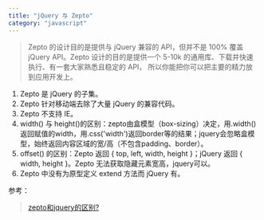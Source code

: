 ```yaml
---
title: "jQuery 与 Zepto"
category: "javascript"
---
```


> Zepto 的设计目的是提供与 jQuery 兼容的 API，但并不是 100% 覆盖 jQuery API。Zepto 设计的目的是提供一个 5-10k 的通用库、下载并快速执行、有一套大家熟悉且稳定的 API， 所以你能把你可以把主要的精力放到应用开发上。

1. Zepto 是 jQuery 的子集。
1. Zepto 针对移动端去除了大量 jQuery 的兼容代码。
1. Zepto 不支持 IE。
1. width() 与 height()的区别：zepto由盒模型（box-sizing）决定，用.width()返回赋值的width，用.css('width')返回border等的结果；jquery会忽略盒模型，始终返回内容区域的宽/高（不包含padding、border）。
1. offset() 的区别：Zepto 返回 { top, left, width, height }；jQuery 返回 { width, height }。Zepto 无法获取隐藏元素宽高，jquery可以。
1. Zepto 中没有为原型定义 extend 方法而 jQuery 有。

参考：
> [zepto和jquery的区别?](https://www.zhihu.com/question/25379207)